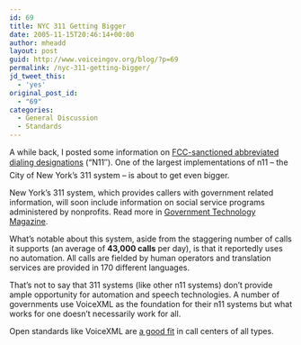 ```yaml
---
id: 69
title: NYC 311 Getting Bigger
date: 2005-11-15T20:46:14+00:00
author: mheadd
layout: post
guid: http://www.voiceingov.org/blog/?p=69
permalink: /nyc-311-getting-bigger/
jd_tweet_this:
  - 'yes'
original_post_id:
  - "69"
categories:
  - General Discussion
  - Standards
---
```

A while back, I posted some information on [FCC-sanctioned abbreviated dialing designations](http://www.voiceingov.org/blog/?p=51) (&#8220;N11&#8243;). One of the largest implementations of n11 &#8211; the City of New York&#8217;s 311 system &#8211; is about to get even bigger.

New York&#8217;s 311 system, which provides callers with government related information, will soon include information on social service programs administered by nonprofits. Read more in [Government Technology Magazine](http://www.govtech.net/news/news.php?id=97250).

What&#8217;s notable about this system, aside from the staggering number of calls it supports (an average of **43,000 calls** per day), is that it reportedly uses no automation. All calls are fielded by human operators and translation services are provided in 170 different languages.

That&#8217;s not to say that 311 systems (like other n11 systems) don&#8217;t provide ample opportunity for automation and speech technologies. A number of governments use VoiceXML as the foundation for their n11 systems but what works for one doesn&#8217;t necessarily work for all. 

Open standards like VoiceXML are [a good fit](http://www.destinationcrm.com/articles/default.asp?ArticleID=5306) in call centers of all types.